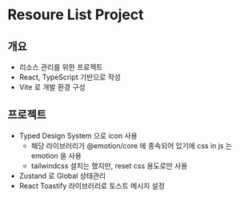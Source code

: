 # Resoure List Project

## 개요

- 리소스 관리를 위한 프로젝트
- React, TypeScript 기반으로 작성
- Vite 로 개발 환경 구성

## 프로젝트

- Typed Design System 으로 icon 사용
  - 해당 라이브러리가 @emotion/core 에 종속되어 있기에 css in js 는 emotion 을 사용
  - tailwindcss 설치는 했지만, reset css 용도로만 사용
- Zustand 로 Global 상태관리
- React Toastify 라이브러리로 토스트 메시지 설정
